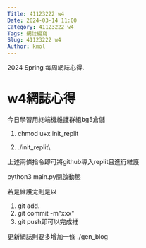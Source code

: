 ```yaml
---
Title: 41123222 w4
Date: 2024-03-14 11:00
Category: 41123222 w4
Tags: 網誌編寫
Slug: 41123222 w4
Author: kmol
---
```


2024 Spring 每周網誌心得.

<!-- PELICAN_END_SUMMARY -->

# w4網誌心得
今日學習用終端機維護群組bg5倉儲

1. chmod u+x init_replit

2. ./init_replit\

上述兩條指令即可將github導入replit且進行維護

python3 main.py開啟動態

若是維護完則是以

1. git add.
2. git commit -m"xxx"
3. git push即可以完成推

更新網誌則要多增加一條 ./gen_blog
